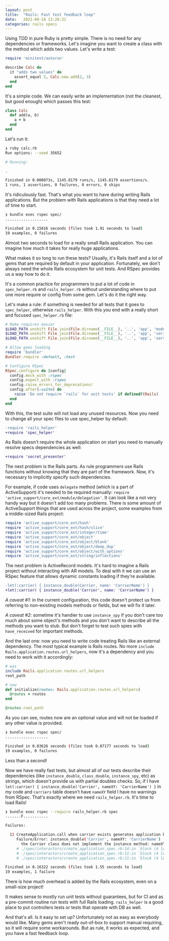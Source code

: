 ```yaml
---
layout: post
title:  "Rails: Fast test feedback loop"
date:   2021-08-18 13:26:31
categories: rails specs
---
```


Using TDD in pure Ruby is pretty simple. There is no need for any dependencies or frameworks. Let's imagine you want to create a class with the method which adds two values. Let's write a test:

```ruby
require 'minitest/autorun'

describe Calc do
  it "adds two values" do
    assert_equal 5, Calc.new.add(2, 3)
  end
end
```

It's a simple code. We can easily write an implementation (not the cleanest, but good enough) which passes this test:

```ruby
class Calc
  def add(a, b)
    a + b
  end
end
```

Let's run it:

```bash
❯ ruby calc.rb
Run options: --seed 35652

# Running:

.

Finished in 0.000873s, 1145.8179 runs/s, 1145.8179 assertions/s.
1 runs, 1 assertions, 0 failures, 0 errors, 0 skips
```

It's ridiculously fast. That's what you want to have during writing Rails applications. But the problem with Rails applications is that they need a lot of time to start.

```bash
❯ bundle exec rspec spec/
...................

Finished in 0.15816 seconds (files took 1.91 seconds to load)
19 examples, 0 failures
```

Almost two seconds to load for a really small Rails application. You can imagine how much it takes for really huge applications.

What makes it so long to run these tests? Usually, it's Rails itself and a lot of gems that are required by default in your application. Fortunately, we don't always need the whole Rails ecosystem for unit tests. And RSpec provides us a way how to do it.

It's a common practice for programmers to put a lot of code in `spec_helper.rb` and `rails_helper.rb` without understanding where to put one more require or config from some gem. Let's do it the right way.

Let's make a rule: if something is needed for all tests that it goes to `spec_helper`, otherwise `rails_helper`. With this you end with a really short and focused `spec_helper.rb` file:

```ruby
# Make requires easier
$LOAD_PATH.unshift File.join(File.dirname(__FILE__), '..', 'app', 'models')
$LOAD_PATH.unshift File.join(File.dirname(__FILE__), '..', 'app', 'serializers')
$LOAD_PATH.unshift File.join(File.dirname(__FILE__), '..', 'app', 'services')

# Allow gems loading
require 'bundler'
Bundler.require :default, :test

# Configure RSpec
RSpec.configure do |config|
  config.mock_with :rspec
  config.expect_with :rspec
  config.raise_errors_for_deprecations!
  config.after(:suite) do
    raise 'Do not require `rails` for unit tests' if defined?(Rails)
  end
end
```

With this, the test suite will not load any unused resources. Now you need to change all your spec files to use spec_helper by default:

```diff
-require 'rails_helper'
+require 'spec_helper'
```

As Rails doesn't require the whole application on start you need to manually resolve specs dependencies as well:

```diff
+require 'secret_presenter'
```

The next problem is the Rails parts. As rule programmers use Rails functions without knowing that they are part of the framework. Now, it's necessary to implicitly specify such dependencies.

For example, if code uses `delegate` method (which is a part of ActiveSupport) it's needed to be required manually: `require 'active_support/core_ext/module/delegation'`. It can look like a not very handy way but it doesn't add too many problems. There is some amount of ActiveSupport things that are used across the project, some examples from a middle-sized Rails project:

```ruby
require 'active_support/core_ext/hash'
require 'active_support/core_ext/hash/slice'
require 'active_support/core_ext/integer/time'
require 'active_support/core_ext/object'
require 'active_support/core_ext/object/blank'
require 'active_support/core_ext/object/deep_dup'
require 'active_support/core_ext/object/with_options'
require 'active_support/core_ext/string/inflections'
```

The next problem is ActiveRecord models. It's hard to imagine a Rails project without interacting with AR models. To deal with it we can use an RSpec feature that allows dynamic constants loading if they're available.

```diff
-let(:carrier) { instance_double(Carrier, name: 'CarrierName') }
+let(:carrier) { instance_double('Carrier', name: 'CarrierName') }
```

_A caveat #1_: in the current configuration, this code doesn't protect us from referring to non-existing models methods or fields, but we will fix it later.

_A caveat #2_: sometime it's handier  to use `instance_spy` if you don't care too much about some object's methods and you don't want to describe all the methods you want to stub. But don't forget to test such spies with `have_received` for important methods.

And the last one: now you need to write code treating Rails like an external dependency. The most typical example is Rails routes. No more `include Rails.application.routes.url_helpers`, now it's a dependency and you need to work with it accordingly:

```ruby
# was
include Rails.application.routes.url_helpers
root_path

# now
def initialize(routes: Rails.application.routes.url_helpers)
  @routes = routes
end

@routes.root_path
```

As you can see, routes now are an optional value and will not be loaded if any other value is provided.

```bash
❯ bundle exec rspec spec/
...................

Finished in 0.03626 seconds (files took 0.87177 seconds to load)
19 examples, 0 failures
```

Less than a second!

Now we have really fast tests, but almost all of our tests describe their dependencies (like `instance_double`, `class_double`, `instance_spy`, etc) as strings, which doesn't provide us with partial doubles checks. So, if I have `let(:carrier) { instance_double('Carrier', nameXY: 'CarrierName') }` in my code and `carriers` table doesn't have `nameXY` field I have no warnings from RSpec. That's exactly where we need `rails_helper.rb`. It's time to load Rails!

```bash
❯ bundle exec rspec --require rails_helper.rb spec
.......F...........

Failures:

  1) CreateApplication.call when carrier exists generates application based on a passed carrier
     Failure/Error: instance_double('Carrier', nameXY: 'CarrierName')
       the Carrier class does not implement the instance method: nameXY
     # ./spec/interactors/create_application_spec.rb:14:in `block (4 levels) in <main>'
     # ./spec/interactors/create_application_spec.rb:11:in `block (4 levels) in <main>'
     # ./spec/interactors/create_application_spec.rb:21:in `block (4 levels) in <main>'

Finished in 0.16322 seconds (files took 1.55 seconds to load)
19 examples, 1 failure
```

There is how much overhead is added by the Rails ecosystem, even on a small-size project!

It makes sense to mostly run unit tests without guarantees, but for CI and as a pre-commit routine run tests with full Rails loading. `rails_helper` is a good place to put controllers tests or tests that operate with DB as well.

And that's all. Is it easy to set up? Unfortunately not as easy as everybody would like. Many gems aren't ready out-of-box to support manual requiring, so it will require some workarounds. But as rule, it works as expected, and you have a fast feedback loop.
